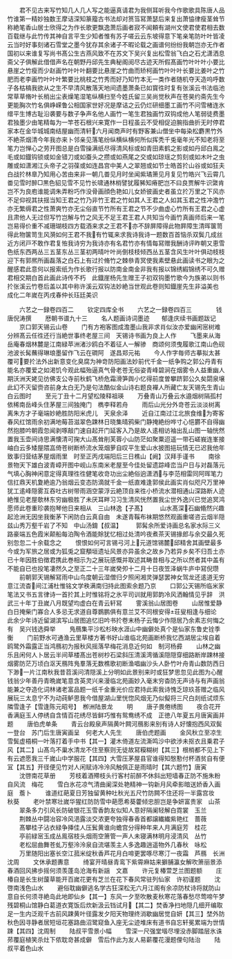 <!-- { "loadSidebar": true } -->
　　君不见古来写竹知几人几人写之能逼真请君为我侧耳听我今作歌歌具陈唐人品竹谁第一精妙独数王摩诘深知篆籀古书法却对筼筜冩萧瑟后来复出萧恊律瘦茎耸节称絶笔香山居士欣得之为作长歌更飘逸萧后画者寂不闻頼有湖州文使君使君相去数百载继与此竹传其神自言平生少知者惟有苏子嗟云云东坡得意下笔亲笔防叶叶皆凌云当时好事刻诸石雪堂之墨今犹存其余诸子不暇论载之画谱何纷纷我朝岂亦无作者国初以来谁复写尚书髙公生古燕风致不在苏文下吴兴复出松雪翁飞白之石尤潇洒息斋父子俱解此借借声名在朝野丹邱先生典秘阁阅尽古迹天所假髙画竹叶叶叶小要比悬崖之竹瘦而少赵画竹叶叶叶翻要比悬崖之竹曲而矫柯画竹叶叶叶长要比姜叶之竹肥而老李画竹叶叶叶繁要比桃枝之竹秀而好乃知竹本无一类作者随机夺天造呜呼数子各枯槁我欲从之生不早清风散落天地间遗墨萧条已如寳徃时复有张溪云书法临池常草草脩叶长梢出尘表燥笔湿笔纵横扫至今姓氏留三吴尚觉秋声在苍昊约斋先生今更能胸次竹名俱峥嵘鲁公相国家世好况是摩诘之云仍烂研细墨工画竹不问雪楮连氷缯平生博古耻沿袭要与数子争声名他人画竹一笔生君独画竹双钩成他人笔弱徒费墨君独墨少由笔精每为一竿苍石根兴来寛作一日程虽云不受相促迫腕指曲折无时停君家本在金华城城南结屋幽而清轩六月闻商声时有野客兼山僧坐中每染松麝黒竹外不絶茶烟清今年我亦来卜邻亲见落笔纷纵横纵横何所似挥秃千兎毫年光不知老将至笔力岂惮心之劳开图总是白雪操满纸尽得清风标或如青田素鹤之影或如丹邱白鳯之毛或如鐡钩锁或如金错刀或如蚕头之攒或如燕尾之交或如琼瑶之剪刻或如木叶之虫雕或如潇湘江头帝子之羽葆或如连昌宫中美人之翠翘或如节士皓首扵山谷或如狂夫白战扵林臯乃知用心苦由来非一朝几畨见月时坐闻紫璚箫见月复见竹皓兴飞云霄几畨见雪时醉□黒色貂见雪不见竹长啸通林梢譬犹履豨知瘠肥岂不曰良贾解牛识綮肯岂不为良庖谁能调朱弄粉巧作没骨画顔色艳如儿女娇彼画史者虽立扵万里之下风亦不足仰视其扶揺当知王君之竹乃非竹王君之竹如其人王君之人如其玉君之性冲澹竹亦无繁缛君之性萧爽竹亦无尘俗直节竹所有王君之节不少曲虚心竹所有王君之心虚且肃他人无过但写竹岂解与竹之风无不足王君王君人共知当今画竹真画师后来一笔岂易得价重不减珊瑚枝四方载酒来求之王君不亦不辞屏障得此物屛障生清晖箧笥得此物箧笥生风漪如何王君不我有竹辄来求我诗我诗一题数百首恼杀双鬓几成丝近方闭戸不敢作君复恠我诗穷为我诗亦有名君竹亦有情每冩赠我酬诗评昨朝又恵雪色纸东西两丛三五茎东丛三茎初两晴叶叶尚倒枝枝倾西丛五茎含风生叶叶俱动枝枝迎下有郭熈所画磊落之白石上有过扵脩竹之棘叅青冥使我素壁悬此画读书之眼为之醒感君此意何以报索纸为作长歌行报以防南金南金非我有报以锦绣縀锦绣不可久赠君相交期白首此画此诗传不朽　此鐡崖杨先生赠王子初双钩墨竹歌今为族弟以则书扵张溪云竹卷后盖以其中称许溪云双钩法妙絶当世观此卷则知鐡崖先生非溢美也　成化二年嵗在丙戌春仲长珏廷美识

　　六艺之一録卷四百二
　　钦定四库全书
　　六艺之一録卷四百三　　　　钱唐倪涛撰
　　厯朝书谱九十三
　　名人题画诗词墨迹　　郁逢庆续书画题跋记
　　京口郭天锡云山卷
　　门有方袍客图成澹墨山我非求肖似汝亦爱幽闲宻树难分辨髙云任徃还行当絶世事终老屋三间　天锡诗书画为良上人作
　　飞墨来从海岳庵春烟林麓是江南緑苹洲渚沙鸥白不着征人一解骖　商颂何须曳履歌江南山色砚池波长髯蘸得琳琅墨留作飞云在磵阿　遂昌郑元祐
　　今人作字毎师古摹拟太甚覆可要扵法外出新意变化臭腐为神竒防阳画法妙前代千金一纸争购之郭公丹青有能名亦覆爱之如渇饥今观此幅殆逼真气骨老苍无俗姿青峰碧涧在烟雾令人益重幽人期沃洲天姥见彷佛支公寺前秋鹤飞桥危霜滑笋舆小忆得前度曽攀跻郭公久矣閟泉壌此幻不灭留赍咨前身太白无乃是句法酷似金山诗右题良襌人所藏亡友天锡先生青山白云图时
　　至元丁丑十二月望松陵释祖瑛
　　万叠青山万叠云水邉烟树隔孤村依稀南岳峰头住茅屋三间独掩门　檇李释若舟
　　雨后山光分外竒苍云淡淡树离离朱方才子毫端妙絶胜防阳米虎儿　天泉余泽
　　近自江南过江北旅食维为寄客春风红馆雨余初满地莓苔滋翠色踈林日晓集晴鸦柴门静掩絶纷哗寸心悒欝不自得幽然抱膝吟朝霞忽闻剥啄敲门速自起开门延客入乃是故人逺相访袖出乱山图一轴恍然置我玉壶间诗思满懐清可掬大山髙耸削芙蓉小山防茫如聚粟迢遥一带石嵯峩连峯接岫白云多矮屋隈嵓倚苍树断桥流水笼烟萝自叹平生爱山水披图挹玩情无已迟我他年致事归营结茅屋烟雨里　时至正丙戌端阳后三日樵山【阙】汉拜手谨书
　　南徐景物天下雄白波青嶂开图中岘山东南米老屋至今佳处留遗踪峰峦当户日与对磊落元气填心胸神闲意定得真理徃徃健笔收竒功出尘絶俗逈潇洒与李范相雷同阿晖笔力信扛鼎天机夐絶逾乃翁烟云变态防滴就千金一纸直难逢郭侯此画实肖似咫尺万里神犹工逺峰隠雾互吞吐古树带雨涵空蒙浮云絶顶自来徃小桥流水潜相通山深路断人迹絶惟见老屋欹林东穷幽极胜了未厌耳畔习习生清风恍然置我尘世外逸兴已觉追冥鸿愿师此卷重珍袭抱琴他日来相从　三山林逸【子髙】
　　山水髙深石幽翛然兴趣起沧洲无因坐我衡茅下闲防白云真自由　未遂青鞵布袜期悠然观画重嗟咨云烟半隠兹山秀万壑千岩了不知　中山汤錥【叔温】
　　郭髯余所爱诗画总名家水际三义路豪端五色霞米颠船每泊陶令酒能賖犹忆相过处清吟夜煮茶天锡掾郎与余交最久死别忽忽二十余载念之
　　恨恨如何可言锡弓河上元道馆锡麓邱精舍其画壁最多今或为军旅之居或为狐兎之窟頺垣遗址风景亦异虽余之故乡乃若异乡矣不归吾土亦已十年因胜伯徴君携此巻相示为之展玩感慨并取述其畴昔相与之所以然者其中盖有不能自已也投笔凄然久之至正二十三年嵗癸夘十二月十日夜笠泽蜗牛庐中冩倪瓒
　　前朝郭天锡解冩雨中山鸟度朝云湿僧归夕照闲湘灵弹瑟罢神女驾龙还逺道无穷意江流杳间江浦杜惟铭文学秩满南归持此图索余题乃京
　　口郭公天锡所临米家笔法又书五言律诗一首扵其上时惟铭将之氷平司训就用郭韵冷风洒翰情见乎辞　洪武三十年丁丑嵗八月既望均虚白在青云轩冩
　　霅溪翁山居图卷
　　山居惟爱静白日掩柴门寡合人多忌无求道自尊鷃鹏俱有意兰艾不同根安得荘叟相逢与细论　此余少年诗近留湖滨写山居图追忆旧吟书扵卷末杨子云悔少作隠居乃余素志何悔之有　吴兴钱选舜举
　　鳬鴈集平沙松杉映水涯山中幽僻处真个是仙家东鲁史铨季衡
　　门前野水可通渔云里草楼方著书好山谁临北苑画断桥我忆西湖居尘埃自着鸥鹭外霜露正当鸿鴈初为报秋风摇落早梅花消息近何如　制河杨彛
　　山林之幽乐且闲何人卜居云半间草楼髙出苍树杪石梁斜压清溪湾循溪隠隠穿细路断岸踈林接烟雾防茫万顷白沤天鴈阵鳬羣落无数樵歌初断渔唱幽沙头人卧竹叶舟青山数防西日下渺一片江南秋我昔苕溪问清隠溪上分明如此景别来时或狂梦思忽见此图为心醒钱翁少年善丹青晩嵗笔意含英灵兴来漫临北苑画妙入毫末穷杳防无声诗与有声画翁能兼之夺造化词林诸老富品题一纸千金重光价应君持此索我诗愧乏琼玖荅赠之临风展玩三太息宁不为动莼鲈思我今借屋湖山里恍惚风烟无乃似儗将三尺白剡纸试烦东隣雪逢子【雪逢陈元昭号】　栁洲陆景龙
　　明
　　唐子畏倦绣图
　　夜合花开香满庭玉人停绣自含情百花绣尽皆鲜巧惟有鸳鸯绣不成　正徳八年夏五月唐寅画并题
　　唐伯虎单条
　　青云台殿泉声隔黄叶闗河鴈影来别有诗人好懐抱西风双鬓一登台　苏门后生唐寅画呈　何老大人先生
　　唐伯虎题画
　　金风秋立至凉生雪鬓虚梧桐一叶落打着手中书【其一】灌木倚道左流澌鸣沙中欲渉未抠衣且乗君子风【其二】山髙鸟不巢水清龙不住至察则无徒故冩糢糊树【其三】根梢都不见上下有云遮愿我三千嵗山中学服花【其四】大雪压茅屋县官谁得知慇懃付杯酒贫自有便冝【其五】开径便见竹对人闲赋诗冷泠风触佩正是雨晴时【其六题竹】唐寅
　　沈啓南花草册
　　芳枝着酒殢枝头行客村前醉不休斜出短墙春正防不施朱粉自风流　梅花
　　雪白氷花凉气清曲阑深处艳精神一钩新月风牵影暗送娇香入画庭　薝卜
　　谁道红葩夏日芳独留黄种吐秋光五尺竹防闗不住还将一半露宫妆　秋葵
　　老叶禁寒壮嵗华猩红防防雪中葩愿希葵藿倾忠胆岂是争妍富贵家　山茶
　　翠条多力引风长防破银花玉雪香韵友似知人意好隔阑轻解白霓裳　玉兰
　　荆棘丛中闘冶容冷风浥露淡交浓更夸独得春香首都譲纎纎紫艳红　蔷薇
　　髙攀桂子沾衣緑争挿佳人压鬂黄谁向蟾宫分得种年来人月满庭芳　桂花
　　亭前緑宻玉成丛鳯宿枝头烟雨空箫管一声人未寝满林明月浸清风　丛竹
　　老松屈曲舞苍虬万壑泠泠泉自流堪羡主人多逸趣逍遥物外几春秋　咏松
　　万里随阳出塞长空江菰米绽秋香芦花月白啼更罢啄尽寒汀一夜霜　芦鴈　长洲沈周
　　文休承题夀意
　　绮宴开晴昼青鸾下紫霄麻姑来擗脯瀛女解吹箫丽景添春酒回风拂歩摇何须羡蓬岛沧海有新謡　文嘉
　　许元复椿萱芝兰图题额
　　庄椿自是长生树蘐草能开百嵗花更有芝兰在花下春风常驻列仙家　许初谨题
　　沈啓南浅色山水
　　避俗耽幽僻逃名学古狂深松无六月江阁有余凉防杖诗将就防山意自长何须寻絶岛此地即仙乡【其一】东风一夕至吹散麦秋寒花落春愁尽莺啼午梦残碧桐山馆静白葛道衣寛饭后炊新汲云铛试月【其二】焚香净扫地隠几细开编取足一生内泛观千古前风踈黄叶径露发夕阳天物理终消歇幽居觉自妍【其三】埜外防秋色因寻静者居短垣花塞路曲沼鹭窥鱼入座无尘迹堆床有道书自忘轩冕累端为世情踈【其四】沈周制
　　陆叔平雪景小幅
　　雪深一尺强堂堦尽埋没赤脚踏层氷诛茒覆庭植笑杀灶下侬耽竒甚成僻　雪后作此为友人易薪覆花漫题俚句陆治
　　陆叔平着色山水
